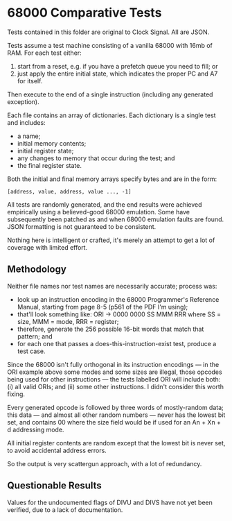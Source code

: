 # 68000 Comparative Tests

Tests contained in this folder are original to Clock Signal. All are JSON.

Tests assume a test machine consisting of a vanilla 68000 with 16mb of RAM. For each test either:
1. start from a reset, e.g. if you have a prefetch queue you need to fill; or
2. just apply the entire initial state, which indicates the proper PC and A7 for itself.

Then execute to the end of a single instruction (including any generated exception).

Each file contains an array of dictionaries. Each dictionary is a single test and includes:
* a name;
* initial memory contents;
* initial register state;
* any changes to memory that occur during the test; and
* the final register state.

Both the initial and final memory arrays specify bytes and are in the form:

	[address, value, address, value ..., -1]

All tests are randomly generated, and the end results were achieved empirically using a believed-good 68000 emulation. Some have subsequently been patched as and when 68000 emulation faults are found. JSON formatting is not guaranteed to be consistent.

Nothing here is intelligent or crafted, it's merely an attempt to get a lot of coverage with limited effort.

## Methodology

Neither file names nor test names are necessarily accurate; process was:

* look up an instruction encoding in the 68000 Programmer's Reference Manual, starting from page 8-5 (p561 of the PDF I'm using);
* that'll look something like: ORI -> 0000 0000 SS MMM RRR where SS = size, MMM = mode, RRR = register;
* therefore, generate the 256 possible 16-bit words that match that pattern; and
* for each one that passes a does-this-instruction-exist test, produce a test case.

Since the 68000 isn't fully orthogonal in its instruction encodings — in the ORI example above some modes and some sizes are illegal, those opcodes being used for other instructions — the tests labelled ORI will include both: (i) all valid ORIs; and (ii) some other instructions. I didn't consider this worth fixing.

Every generated opcode is followed by three words of mostly-random data; this data — and almost all other random numbers — never has the lowest bit set, and contains 00 where the size field would be if used for an An + Xn + d addressing mode.

All initial register contents are random except that the lowest bit is never set, to avoid accidental address errors.

So the output is very scattergun approach, with a lot of redundancy. 

## Questionable Results

Values for the undocumented flags of DIVU and DIVS have not yet been verified, due to a lack of documentation.